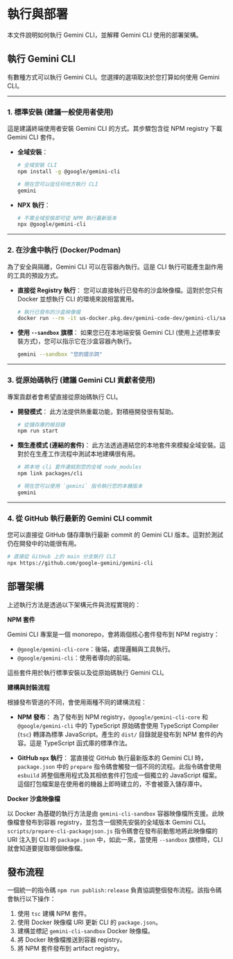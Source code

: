 # 執行與部署

本文件說明如何執行 Gemini CLI，並解釋 Gemini CLI 使用的部署架構。

## 執行 Gemini CLI

有數種方式可以執行 Gemini CLI。您選擇的選項取決於您打算如何使用 Gemini CLI。

---

### 1. 標準安裝 (建議一般使用者使用)

這是建議終端使用者安裝 Gemini CLI 的方式。其步驟包含從 NPM registry 下載 Gemini CLI 套件。

- **全域安裝**：

  ```bash
  # 全域安裝 CLI
  npm install -g @google/gemini-cli

  # 現在您可以從任何地方執行 CLI
  gemini
  ```

- **NPX 執行**：
  ```bash
  # 不需全域安裝即可從 NPM 執行最新版本
  npx @google/gemini-cli
  ```

---

### 2. 在沙盒中執行 (Docker/Podman)

為了安全與隔離，Gemini CLI 可以在容器內執行。這是 CLI 執行可能產生副作用的工具的預設方式。

- **直接從 Registry 執行**：
  您可以直接執行已發布的沙盒映像檔。這對於您只有 Docker 並想執行 CLI 的環境來說相當實用。
  ```bash
  # 執行已發布的沙盒映像檔
  docker run --rm -it us-docker.pkg.dev/gemini-code-dev/gemini-cli/sandbox:0.1.1
  ```
- **使用 `--sandbox` 旗標**：
  如果您已在本地端安裝 Gemini CLI (使用上述標準安裝方式)，您可以指示它在沙盒容器內執行。
  ```bash
  gemini --sandbox "您的提示詞"
  ```

---

### 3. 從原始碼執行 (建議 Gemini CLI 貢獻者使用)

專案貢獻者會希望直接從原始碼執行 CLI。

- **開發模式**：
  此方法提供熱重載功能，對積極開發很有幫助。
  ```bash
  # 從儲存庫的根目錄
  npm run start
  ```
- **類生產模式 (連結的套件)**：
  此方法透過連結您的本地套件來模擬全域安裝。這對於在生產工作流程中測試本地建構很有用。

  ```bash
  # 將本地 cli 套件連結到您的全域 node_modules
  npm link packages/cli

  # 現在您可以使用 `gemini` 指令執行您的本機版本
  gemini
  ```

---

### 4. 從 GitHub 執行最新的 Gemini CLI commit

您可以直接從 GitHub 儲存庫執行最新 commit 的 Gemini CLI 版本。這對於測試仍在開發中的功能很有用。
```bash
# 直接從 GitHub 上的 main 分支執行 CLI
npx https://github.com/google-gemini/gemini-cli
```

## 部署架構

上述執行方法是透過以下架構元件與流程實現的：

**NPM 套件**

Gemini CLI 專案是一個 monorepo，會將兩個核心套件發布到 NPM registry：

- `@google/gemini-cli-core`：後端，處理邏輯與工具執行。
- `@google/gemini-cli`：使用者導向的前端。

這些套件用於執行標準安裝以及從原始碼執行 Gemini CLI。

**建構與封裝流程**

根據發布管道的不同，會使用兩種不同的建構流程：

- **NPM 發布**： 為了發布到 NPM registry，`@google/gemini-cli-core` 和 `@google/gemini-cli` 中的 TypeScript 原始碼會使用 TypeScript Compiler (`tsc`) 轉譯為標準 JavaScript。產生的 `dist/` 目錄就是發布到 NPM 套件的內容。這是 TypeScript 函式庫的標準作法。

- **GitHub `npx` 執行**： 當直接從 GitHub 執行最新版本的 Gemini CLI 時，`package.json` 中的 `prepare` 指令碼會觸發一個不同的流程。此指令碼會使用 `esbuild` 將整個應用程式及其相依套件打包成一個獨立的 JavaScript 檔案。這個打包檔案是在使用者的機器上即時建立的，不會被簽入儲存庫中。

**Docker 沙盒映像檔**

以 Docker 為基礎的執行方法是由 `gemini-cli-sandbox` 容器映像檔所支援。此映像檔會發布到容器 registry，並包含一個預先安裝的全域版本 Gemini CLI。`scripts/prepare-cli-packagejson.js` 指令碼會在發布前動態地將此映像檔的 URI 注入到 CLI 的 `package.json` 中，如此一來，當使用 `--sandbox` 旗標時，CLI 就會知道要提取哪個映像檔。

## 發布流程

一個統一的指令碼 `npm run publish:release` 負責協調整個發布流程。該指令碼會執行以下操作：

1.  使用 `tsc` 建構 NPM 套件。
2.  使用 Docker 映像檔 URI 更新 CLI 的 `package.json`。
3.  建構並標記 `gemini-cli-sandbox` Docker 映像檔。
4.  將 Docker 映像檔推送到容器 registry。
5.  將 NPM 套件發布到 artifact registry。
